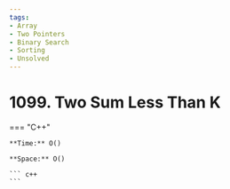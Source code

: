 ```yaml
---
tags:
- Array
- Two Pointers
- Binary Search
- Sorting
- Unsolved
---
```



# 1099. Two Sum Less Than K

=== "C++"

    **Time:** O()

    **Space:** O()

    ``` c++
    ```